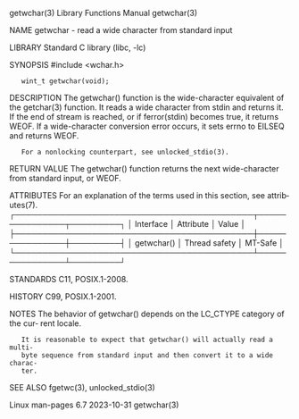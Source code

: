 getwchar(3)                Library Functions Manual                getwchar(3)

NAME
       getwchar - read a wide character from standard input

LIBRARY
       Standard C library (libc, -lc)

SYNOPSIS
       #include <wchar.h>

       wint_t getwchar(void);

DESCRIPTION
       The  getwchar()  function  is  the  wide-character  equivalent  of  the
       getchar(3) function.  It reads a wide character from stdin and  returns
       it.  If the end of stream is reached, or if ferror(stdin) becomes true,
       it  returns WEOF.  If a wide-character conversion error occurs, it sets
       errno to EILSEQ and returns WEOF.

       For a nonlocking counterpart, see unlocked_stdio(3).

RETURN VALUE
       The getwchar() function returns the next wide-character  from  standard
       input, or WEOF.

ATTRIBUTES
       For  an  explanation  of  the  terms  used in this section, see attrib‐
       utes(7).
       ┌───────────────────────────────────────────┬───────────────┬─────────┐
       │ Interface                                 │ Attribute     │ Value   │
       ├───────────────────────────────────────────┼───────────────┼─────────┤
       │ getwchar()                                │ Thread safety │ MT-Safe │
       └───────────────────────────────────────────┴───────────────┴─────────┘

STANDARDS
       C11, POSIX.1-2008.

HISTORY
       C99, POSIX.1-2001.

NOTES
       The behavior of getwchar() depends on the LC_CTYPE category of the cur‐
       rent locale.

       It is reasonable to expect that getwchar() will actually read a  multi‐
       byte sequence from standard input and then convert it to a wide charac‐
       ter.

SEE ALSO
       fgetwc(3), unlocked_stdio(3)

Linux man-pages 6.7               2023-10-31                       getwchar(3)
